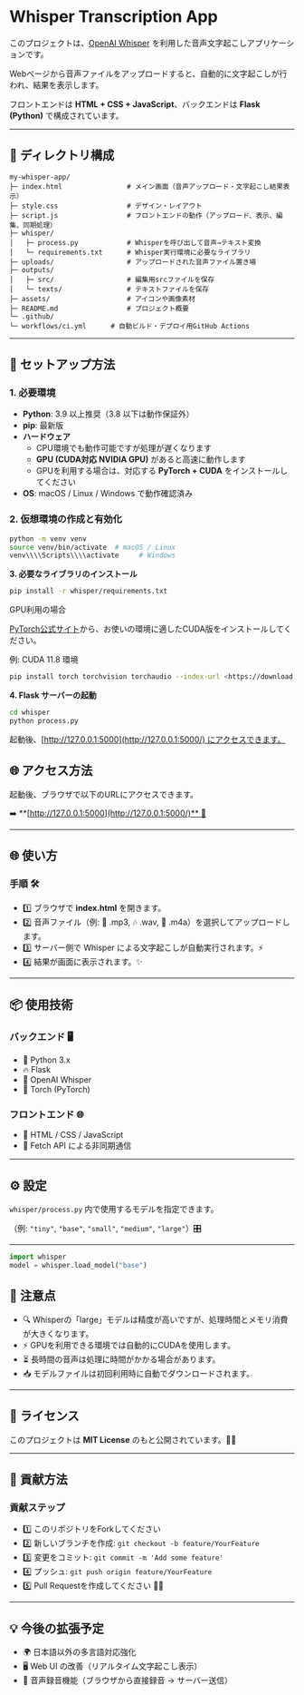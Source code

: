 # Whisper Transcription App

このプロジェクトは、[OpenAI Whisper](https://github.com/openai/whisper) を利用した音声文字起こしアプリケーションです。

Webページから音声ファイルをアップロードすると、自動的に文字起こしが行われ、結果を表示します。

フロントエンドは **HTML + CSS + JavaScript**、バックエンドは **Flask (Python)** で構成されています。

---

## 📂 ディレクトリ構成

```
my-whisper-app/
├─ index.html                # メイン画面（音声アップロード・文字起こし結果表示）
├─ style.css                 # デザイン・レイアウト
├─ script.js                 # フロントエンドの動作（アップロード、表示、編集、同期処理）
├─ whisper/
│   ├─ process.py            # Whisperを呼び出して音声→テキスト変換
│   └─ requirements.txt      # Whisper実行環境に必要なライブラリ
├─ uploads/                  # アップロードされた音声ファイル置き場
├─ outputs/
│   ├─ src/                  # 編集用srcファイルを保存
│   └─ texts/                # テキストファイルを保存
├─ assets/                   # アイコンや画像素材
├─ README.md                 # プロジェクト概要
└─ .github/
└─ workflows/ci.yml      # 自動ビルド・デプロイ用GitHub Actions
```

---

## 🚀 セットアップ方法

### 1. 必要環境

- **Python**: 3.9 以上推奨（3.8 以下は動作保証外）
- **pip**: 最新版
- **ハードウェア**
    - CPU環境でも動作可能ですが処理が遅くなります
    - **GPU (CUDA対応 NVIDIA GPU)** があると高速に動作します
    - GPUを利用する場合は、対応する **PyTorch + CUDA** をインストールしてください
- **OS**: macOS / Linux / Windows で動作確認済み

### 2. 仮想環境の作成と有効化

```bash
python -m venv venv
source venv/bin/activate  # macOS / Linux
venv\\\\Scripts\\\\activate     # Windows
```

**3. 必要なライブラリのインストール**

```bash
pip install -r whisper/requirements.txt
```

GPU利用の場合

[PyTorch公式サイト](https://pytorch.org/get-started/locally/)から、お使いの環境に適したCUDA版をインストールしてください。

例: CUDA 11.8 環境

```bash
pip install torch torchvision torchaudio --index-url <https://download.pytorch.org/whl/cu118>
```

**4. Flask サーバーの起動**

```bash
cd whisper
python process.py
```

起動後、[http://127.0.0.1:5000](http://127.0.0.1:5000/) にアクセスできます。

## 🌐 アクセス方法

起動後、ブラウザで以下のURLにアクセスできます。

➡️ [](http://127.0.0.1:5000/)**[http://127.0.0.1:5000](http://127.0.0.1:5000/)** 🌟

---

## 🌐 使い方

### 手順 🛠

- 1️⃣ ブラウザで **index.html** を開きます。
- 2️⃣ 音声ファイル（例: 🎵 .mp3, 🎶 .wav, 🎤 .m4a）を選択してアップロードします。
- 3️⃣ サーバー側で Whisper による文字起こしが自動実行されます。⚡
- 4️⃣ 結果が画面に表示されます。✨

---

## 📦 使用技術

### バックエンド 🖥

- 🐍 Python 3.x
- 🔥 Flask
- 🤖 OpenAI Whisper
- 🧠 Torch (PyTorch)

### フロントエンド 🌐

- 📝 HTML / CSS / JavaScript
- 🔗 Fetch API による非同期通信

---

## ⚙️ 設定

`whisper/process.py` 内で使用するモデルを指定できます。

（例: `"tiny"`, `"base"`, `"small"`, `"medium"`, `"large"`）🎛

---

```python
import whisper
model = whisper.load_model("base")
```

## 📝 注意点

- 🔍 Whisperの「large」モデルは精度が高いですが、処理時間とメモリ消費が大きくなります。
- ⚡ GPUを利用できる環境では自動的にCUDAを使用します。
- ⏳ 長時間の音声は処理に時間がかかる場合があります。
- 📥 モデルファイルは初回利用時に自動でダウンロードされます。

---

## 📜 ライセンス

このプロジェクトは **MIT License** のもと公開されています。📄✨

---

## 🙌 貢献方法

### 貢献ステップ

- 1️⃣ このリポジトリをForkしてください
- 2️⃣ 新しいブランチを作成: `git checkout -b feature/YourFeature`
- 3️⃣ 変更をコミット: `git commit -m 'Add some feature'`
- 4️⃣ プッシュ: `git push origin feature/YourFeature`
- 5️⃣ Pull Requestを作成してください 💪🌟

---

## 💡 今後の拡張予定

- 🌍 日本語以外の多言語対応強化
- 🖥 Web UI の改善（リアルタイム文字起こし表示）
- 🎤 音声録音機能（ブラウザから直接録音 → サーバー送信）
